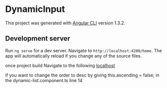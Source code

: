 # DynamicInput

This project was generated with [Angular CLI](https://github.com/angular/angular-cli) version 1.3.2.

## Development server

Run `ng serve` for a dev server. Navigate to `http://localhost:4200/home`. The app will automatically reload if you change any of the source files.

once project build Navigate to the following [localhost](http://localhost:4200/home)

if you want to change the order to desc by giving this.ascending = false; in the dynamic-list.component.ts line 14
